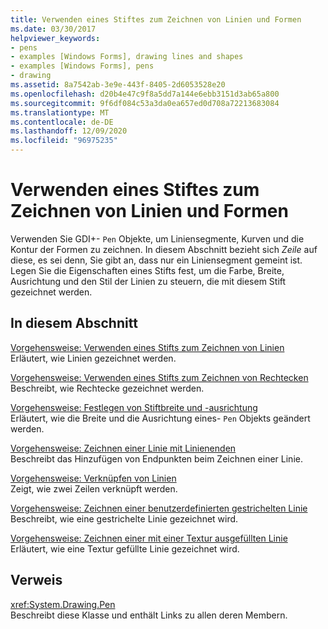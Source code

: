 ```yaml
---
title: Verwenden eines Stiftes zum Zeichnen von Linien und Formen
ms.date: 03/30/2017
helpviewer_keywords:
- pens
- examples [Windows Forms], drawing lines and shapes
- examples [Windows Forms], pens
- drawing
ms.assetid: 8a7542ab-3e9e-443f-8405-2d6053528e20
ms.openlocfilehash: d20b4e47c9f8a5dd7a144e6ebb3151d3ab65a800
ms.sourcegitcommit: 9f6df084c53a3da0ea657ed0d708a72213683084
ms.translationtype: MT
ms.contentlocale: de-DE
ms.lasthandoff: 12/09/2020
ms.locfileid: "96975235"
---
```

# <a name="using-a-pen-to-draw-lines-and-shapes"></a>Verwenden eines Stiftes zum Zeichnen von Linien und Formen
Verwenden Sie GDI+- `Pen` Objekte, um Liniensegmente, Kurven und die Kontur der Formen zu zeichnen. In diesem Abschnitt bezieht sich *Zeile* auf diese, es sei denn, Sie gibt an, dass nur ein Liniensegment gemeint ist. Legen Sie die Eigenschaften eines Stifts fest, um die Farbe, Breite, Ausrichtung und den Stil der Linien zu steuern, die mit diesem Stift gezeichnet werden.  
  
## <a name="in-this-section"></a>In diesem Abschnitt  
 [Vorgehensweise: Verwenden eines Stifts zum Zeichnen von Linien](how-to-use-a-pen-to-draw-lines.md)  
 Erläutert, wie Linien gezeichnet werden.  
  
 [Vorgehensweise: Verwenden eines Stifts zum Zeichnen von Rechtecken](how-to-use-a-pen-to-draw-rectangles.md)  
 Beschreibt, wie Rechtecke gezeichnet werden.  
  
 [Vorgehensweise: Festlegen von Stiftbreite und -ausrichtung](how-to-set-pen-width-and-alignment.md)  
 Erläutert, wie die Breite und die Ausrichtung eines- `Pen` Objekts geändert werden.  
  
 [Vorgehensweise: Zeichnen einer Linie mit Linienenden](how-to-draw-a-line-with-line-caps.md)  
 Beschreibt das Hinzufügen von Endpunkten beim Zeichnen einer Linie.  
  
 [Vorgehensweise: Verknüpfen von Linien](how-to-join-lines.md)  
 Zeigt, wie zwei Zeilen verknüpft werden.  
  
 [Vorgehensweise: Zeichnen einer benutzerdefinierten gestrichelten Linie](how-to-draw-a-custom-dashed-line.md)  
 Beschreibt, wie eine gestrichelte Linie gezeichnet wird.  
  
 [Vorgehensweise: Zeichnen einer mit einer Textur ausgefüllten Linie](how-to-draw-a-line-filled-with-a-texture.md)  
 Erläutert, wie eine Textur gefüllte Linie gezeichnet wird.  
  
## <a name="reference"></a>Verweis  
 <xref:System.Drawing.Pen>  
 Beschreibt diese Klasse und enthält Links zu allen deren Membern.
